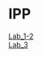 # IPP

[Lab_1-2](https://github.com/UnnemotionalHyena/IPP/tree/master/Lab_1-2)   
[Lab_3](https://github.com/UnnemotionalHyena/IPP/tree/master/Lab_3)

